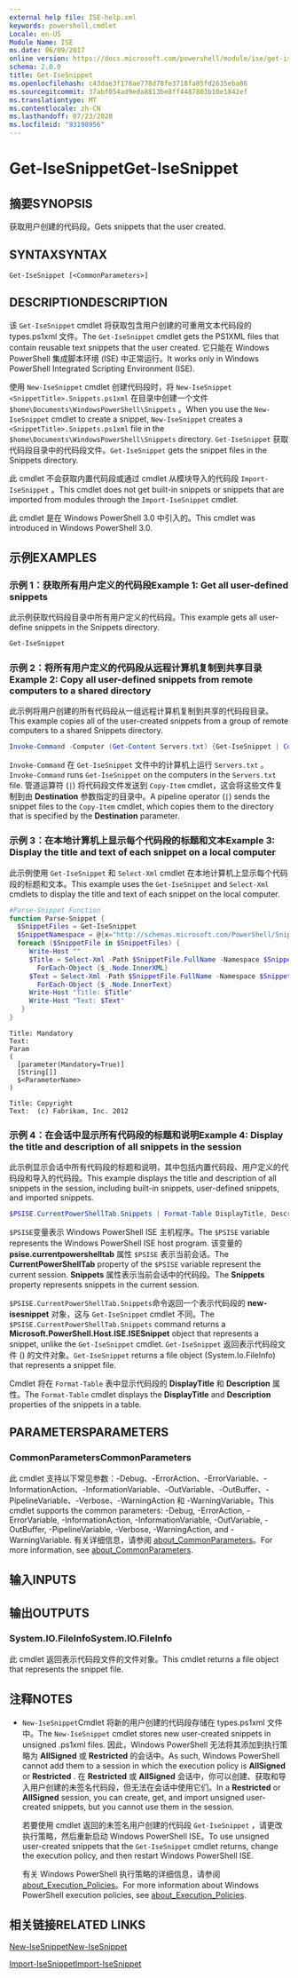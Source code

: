 ```yaml
---
external help file: ISE-help.xml
keywords: powershell,cmdlet
Locale: en-US
Module Name: ISE
ms.date: 06/09/2017
online version: https://docs.microsoft.com/powershell/module/ise/get-isesnippet?view=powershell-5.1&WT.mc_id=ps-gethelp
schema: 2.0.0
title: Get-IseSnippet
ms.openlocfilehash: c43dae3f178ae778d78fe3718fa85fd2635eba86
ms.sourcegitcommit: 37abf054ad9eda8813be8ff4487803b10e1842ef
ms.translationtype: MT
ms.contentlocale: zh-CN
ms.lasthandoff: 07/23/2020
ms.locfileid: "93198956"
---
```

# <span data-ttu-id="da956-103">Get-IseSnippet</span><span class="sxs-lookup"><span data-stu-id="da956-103">Get-IseSnippet</span></span>

## <span data-ttu-id="da956-104">摘要</span><span class="sxs-lookup"><span data-stu-id="da956-104">SYNOPSIS</span></span>
<span data-ttu-id="da956-105">获取用户创建的代码段。</span><span class="sxs-lookup"><span data-stu-id="da956-105">Gets snippets that the user created.</span></span>

## <span data-ttu-id="da956-106">SYNTAX</span><span class="sxs-lookup"><span data-stu-id="da956-106">SYNTAX</span></span>

```
Get-IseSnippet [<CommonParameters>]
```

## <span data-ttu-id="da956-107">DESCRIPTION</span><span class="sxs-lookup"><span data-stu-id="da956-107">DESCRIPTION</span></span>

<span data-ttu-id="da956-108">该 `Get-IseSnippet` cmdlet 将获取包含用户创建的可重用文本代码段的 types.ps1xml 文件。</span><span class="sxs-lookup"><span data-stu-id="da956-108">The `Get-IseSnippet` cmdlet gets the PS1XML files that contain reusable text snippets that the user created.</span></span> <span data-ttu-id="da956-109">它只能在 Windows PowerShell 集成脚本环境 (ISE) 中正常运行。</span><span class="sxs-lookup"><span data-stu-id="da956-109">It works only in Windows PowerShell Integrated Scripting Environment (ISE).</span></span>

<span data-ttu-id="da956-110">使用 `New-IseSnippet` cmdlet 创建代码段时，将 `New-IseSnippet` `<SnippetTitle>.Snippets.ps1xml` 在目录中创建一个文件 `$home\Documents\WindowsPowerShell\Snippets` 。</span><span class="sxs-lookup"><span data-stu-id="da956-110">When you use the `New-IseSnippet` cmdlet to create a snippet, `New-IseSnippet` creates a `<SnippetTitle>.Snippets.ps1xml` file in the `$home\Documents\WindowsPowerShell\Snippets` directory.</span></span>
<span data-ttu-id="da956-111">`Get-IseSnippet` 获取代码段目录中的代码段文件。</span><span class="sxs-lookup"><span data-stu-id="da956-111">`Get-IseSnippet` gets the snippet files in the Snippets directory.</span></span>

<span data-ttu-id="da956-112">此 cmdlet 不会获取内置代码段或通过 cmdlet 从模块导入的代码段 `Import-IseSnippet` 。</span><span class="sxs-lookup"><span data-stu-id="da956-112">This cmdlet does not get built-in snippets or snippets that are imported from modules through the `Import-IseSnippet` cmdlet.</span></span>

<span data-ttu-id="da956-113">此 cmdlet 是在 Windows PowerShell 3.0 中引入的。</span><span class="sxs-lookup"><span data-stu-id="da956-113">This cmdlet was introduced in Windows PowerShell 3.0.</span></span>

## <span data-ttu-id="da956-114">示例</span><span class="sxs-lookup"><span data-stu-id="da956-114">EXAMPLES</span></span>

### <span data-ttu-id="da956-115">示例 1：获取所有用户定义的代码段</span><span class="sxs-lookup"><span data-stu-id="da956-115">Example 1: Get all user-defined snippets</span></span>

<span data-ttu-id="da956-116">此示例获取代码段目录中所有用户定义的代码段。</span><span class="sxs-lookup"><span data-stu-id="da956-116">This example gets all user-define snippets in the Snippets directory.</span></span>

```powershell
Get-IseSnippet
```

### <span data-ttu-id="da956-117">示例 2：将所有用户定义的代码段从远程计算机复制到共享目录</span><span class="sxs-lookup"><span data-stu-id="da956-117">Example 2: Copy all user-defined snippets from remote computers to a shared directory</span></span>

<span data-ttu-id="da956-118">此示例将用户创建的所有代码段从一组远程计算机复制到共享的代码段目录。</span><span class="sxs-lookup"><span data-stu-id="da956-118">This example copies all of the user-created snippets from a group of remote computers to a shared Snippets directory.</span></span>

```powershell
Invoke-Command -Computer (Get-Content Servers.txt) {Get-IseSnippet | Copy-Item -Destination \\Server01\Share01\Snippets}
```

<span data-ttu-id="da956-119">`Invoke-Command` 在 `Get-IseSnippet` 文件中的计算机上运行 `Servers.txt` 。</span><span class="sxs-lookup"><span data-stu-id="da956-119">`Invoke-Command` runs `Get-IseSnippet` on the computers in the `Servers.txt` file.</span></span> <span data-ttu-id="da956-120">管道运算符 (`|`) 将代码段文件发送到 `Copy-Item` cmdlet，这会将这些文件复制到由 **Destination** 参数指定的目录中。</span><span class="sxs-lookup"><span data-stu-id="da956-120">A pipeline operator (`|`) sends the snippet files to the `Copy-Item` cmdlet, which copies them to the directory that is specified by the **Destination** parameter.</span></span>

### <span data-ttu-id="da956-121">示例 3：在本地计算机上显示每个代码段的标题和文本</span><span class="sxs-lookup"><span data-stu-id="da956-121">Example 3: Display the title and text of each snippet on a local computer</span></span>

<span data-ttu-id="da956-122">此示例使用 `Get-IseSnippet` 和 `Select-Xml` cmdlet 在本地计算机上显示每个代码段的标题和文本。</span><span class="sxs-lookup"><span data-stu-id="da956-122">This example uses the `Get-IseSnippet` and `Select-Xml` cmdlets to display the title and text of each snippet on the local computer.</span></span>

```powershell
#Parse-Snippet Function
function Parse-Snippet {
  $SnippetFiles = Get-IseSnippet
  $SnippetNamespace = @{x="http://schemas.microsoft.com/PowerShell/Snippets"}
  foreach ($SnippetFile in $SnippetFiles) {
     Write-Host ""
     $Title = Select-Xml -Path $SnippetFile.FullName -Namespace $SnippetNamespace -XPath "//x:Title" |
       ForEach-Object {$_.Node.InnerXML}
     $Text = Select-Xml -Path $SnippetFile.FullName -Namespace $SnippetNamespace -XPath "//x:Script" |
       ForEach-Object {$_.Node.InnerText}
     Write-Host "Title: $Title"
     Write-Host "Text: $Text"
   }
}
```

```Output
Title: Mandatory
Text:
Param
(
  [parameter(Mandatory=True)]
  [String[]]
  $<ParameterName>
)

Title: Copyright
Text:  (c) Fabrikam, Inc. 2012
```

### <span data-ttu-id="da956-123">示例 4：在会话中显示所有代码段的标题和说明</span><span class="sxs-lookup"><span data-stu-id="da956-123">Example 4: Display the title and description of all snippets in the session</span></span>

<span data-ttu-id="da956-124">此示例显示会话中所有代码段的标题和说明，其中包括内置代码段、用户定义的代码段和导入的代码段。</span><span class="sxs-lookup"><span data-stu-id="da956-124">This example displays the title and description of all snippets in the session, including built-in snippets, user-defined snippets, and imported snippets.</span></span>

```powershell
$PSISE.CurrentPowerShellTab.Snippets | Format-Table DisplayTitle, Description
```

<span data-ttu-id="da956-125">`$PSISE`变量表示 Windows PowerShell ISE 主机程序。</span><span class="sxs-lookup"><span data-stu-id="da956-125">The `$PSISE` variable represents the Windows PowerShell ISE host program.</span></span> <span data-ttu-id="da956-126">该变量的 **psise.currentpowershelltab** 属性 `$PSISE` 表示当前会话。</span><span class="sxs-lookup"><span data-stu-id="da956-126">The **CurrentPowerShellTab** property of the `$PSISE` variable represent the current session.</span></span> <span data-ttu-id="da956-127">**Snippets** 属性表示当前会话中的代码段。</span><span class="sxs-lookup"><span data-stu-id="da956-127">The **Snippets** property represents snippets in the current session.</span></span>

<span data-ttu-id="da956-128">`$PSISE.CurrentPowerShellTab.Snippets`命令返回一个表示代码段的 **new-isesnippet** 对象，这与 `Get-IseSnippet` cmdlet 不同。</span><span class="sxs-lookup"><span data-stu-id="da956-128">The `$PSISE.CurrentPowerShellTab.Snippets` command returns a **Microsoft.PowerShell.Host.ISE.ISESnippet** object that represents a snippet, unlike the `Get-IseSnippet` cmdlet.</span></span> <span data-ttu-id="da956-129">`Get-IseSnippet` 返回表示代码段文件 () 的文件对象。</span><span class="sxs-lookup"><span data-stu-id="da956-129">`Get-IseSnippet` returns a file object (System.Io.FileInfo) that represents a snippet file.</span></span>

<span data-ttu-id="da956-130">Cmdlet 将在 `Format-Table` 表中显示代码段的 **DisplayTitle** 和 **Description** 属性。</span><span class="sxs-lookup"><span data-stu-id="da956-130">The `Format-Table` cmdlet displays the **DisplayTitle** and **Description** properties of the snippets in a table.</span></span>

## <span data-ttu-id="da956-131">PARAMETERS</span><span class="sxs-lookup"><span data-stu-id="da956-131">PARAMETERS</span></span>

### <span data-ttu-id="da956-132">CommonParameters</span><span class="sxs-lookup"><span data-stu-id="da956-132">CommonParameters</span></span>

<span data-ttu-id="da956-133">此 cmdlet 支持以下常见参数：-Debug、-ErrorAction、-ErrorVariable、-InformationAction、-InformationVariable、-OutVariable、-OutBuffer、-PipelineVariable、-Verbose、-WarningAction 和 -WarningVariable。</span><span class="sxs-lookup"><span data-stu-id="da956-133">This cmdlet supports the common parameters: -Debug, -ErrorAction, -ErrorVariable, -InformationAction, -InformationVariable, -OutVariable, -OutBuffer, -PipelineVariable, -Verbose, -WarningAction, and -WarningVariable.</span></span> <span data-ttu-id="da956-134">有关详细信息，请参阅 [about_CommonParameters](https://go.microsoft.com/fwlink/?LinkID=113216)。</span><span class="sxs-lookup"><span data-stu-id="da956-134">For more information, see [about_CommonParameters](https://go.microsoft.com/fwlink/?LinkID=113216).</span></span>

## <span data-ttu-id="da956-135">输入</span><span class="sxs-lookup"><span data-stu-id="da956-135">INPUTS</span></span>

## <span data-ttu-id="da956-136">输出</span><span class="sxs-lookup"><span data-stu-id="da956-136">OUTPUTS</span></span>

### <span data-ttu-id="da956-137">System.IO.FileInfo</span><span class="sxs-lookup"><span data-stu-id="da956-137">System.IO.FileInfo</span></span>

<span data-ttu-id="da956-138">此 cmdlet 返回表示代码段文件的文件对象。</span><span class="sxs-lookup"><span data-stu-id="da956-138">This cmdlet returns a file object that represents the snippet file.</span></span>

## <span data-ttu-id="da956-139">注释</span><span class="sxs-lookup"><span data-stu-id="da956-139">NOTES</span></span>

* <span data-ttu-id="da956-140">`New-IseSnippet`Cmdlet 将新的用户创建的代码段存储在 types.ps1xml 文件中。</span><span class="sxs-lookup"><span data-stu-id="da956-140">The `New-IseSnippet` cmdlet stores new user-created snippets in unsigned .ps1xml files.</span></span> <span data-ttu-id="da956-141">因此，Windows PowerShell 无法将其添加到执行策略为 **AllSigned** 或 **Restricted** 的会话中。</span><span class="sxs-lookup"><span data-stu-id="da956-141">As such, Windows PowerShell cannot add them to a session in which the execution policy is **AllSigned** or **Restricted** .</span></span> <span data-ttu-id="da956-142">在 **Restricted** 或 **AllSigned** 会话中，你可以创建、获取和导入用户创建的未签名代码段，但无法在会话中使用它们。</span><span class="sxs-lookup"><span data-stu-id="da956-142">In a **Restricted** or **AllSigned** session, you can create, get, and import unsigned user-created snippets, but you cannot use them in the session.</span></span>

  <span data-ttu-id="da956-143">若要使用 cmdlet 返回的未签名用户创建的代码段 `Get-IseSnippet` ，请更改执行策略，然后重新启动 Windows PowerShell ISE。</span><span class="sxs-lookup"><span data-stu-id="da956-143">To use unsigned user-created snippets that the `Get-IseSnippet` cmdlet returns, change the execution policy, and then restart Windows PowerShell ISE.</span></span>

  <span data-ttu-id="da956-144">有关 Windows PowerShell 执行策略的详细信息，请参阅 [about_Execution_Policies](../Microsoft.PowerShell.Core/About/about_Execution_Policies.md)。</span><span class="sxs-lookup"><span data-stu-id="da956-144">For more information about Windows PowerShell execution policies, see [about_Execution_Policies](../Microsoft.PowerShell.Core/About/about_Execution_Policies.md).</span></span>

## <span data-ttu-id="da956-145">相关链接</span><span class="sxs-lookup"><span data-stu-id="da956-145">RELATED LINKS</span></span>

[<span data-ttu-id="da956-146">New-IseSnippet</span><span class="sxs-lookup"><span data-stu-id="da956-146">New-IseSnippet</span></span>](New-IseSnippet.md)

[<span data-ttu-id="da956-147">Import-IseSnippet</span><span class="sxs-lookup"><span data-stu-id="da956-147">Import-IseSnippet</span></span>](Import-IseSnippet.md)
